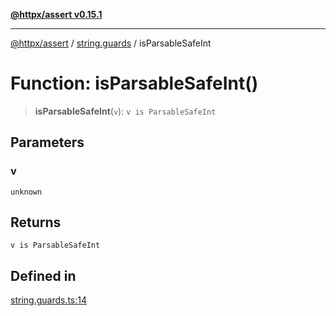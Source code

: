 [**@httpx/assert v0.15.1**](../../README.md)

***

[@httpx/assert](../../README.md) / [string.guards](../README.md) / isParsableSafeInt

# Function: isParsableSafeInt()

> **isParsableSafeInt**(`v`): `v is ParsableSafeInt`

## Parameters

### v

`unknown`

## Returns

`v is ParsableSafeInt`

## Defined in

[string.guards.ts:14](https://github.com/belgattitude/httpx/blob/d121a71b95064daafd75a20aabf0a30f5fcdfbfa/packages/assert/src/string.guards.ts#L14)
